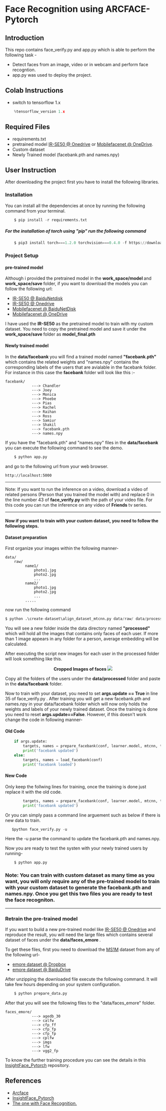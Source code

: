 # Face Recognition using ARCFACE-Pytorch

## Introduction
 This repo contains face_verify.py and app.py which is able to perform the following task -
 - Detect faces from an image, video or in webcam and perform face recogntion.
 - app.py was used to deploy the project.
 
## Colab Instructions
- switch to tensorflow 1.x
``` python
    %tensorflow_version 1.x
```


## Required Files
- requirements.txt
- pretrained model [IR-SE50 @ Onedrive](https://onedrive.live.com/?authkey=%21AOw5TZL8cWlj10I&cid=CEC0E1F8F0542A13&id=CEC0E1F8F0542A13%21835&parId=root&action=locate) or [Mobilefacenet @ OneDrive](https://onedrive.live.com/?authkey=%21AIweh1IfiuF9vm4&cid=CEC0E1F8F0542A13&id=CEC0E1F8F0542A13%21836&parId=root&o=OneUp).
- Custom dataset
- Newly Trained model (facebank.pth and names.npy)


## User Instruction
After downloading the project first you have to install the following libraries.
### Installation
You can install all the dependencies at once by running the following command from your terminal.
``` python
    $ pip install -r requirements.txt
```
##### For the installation of torch using "pip" run the following command

``` python
    $ pip3 install torch===1.2.0 torchvision===0.4.0 -f https://download.pytorch.org/whl/torch_stable.html
```
### Project Setup

#### pre-trained model
Although i provided the pretrained model in the <b> work_space/model </b> and <b> work_space/save </b> folder, if you want to download the models you can follow the following url:

- [IR-SE50 @ BaiduNetdisk](https://pan.baidu.com/s/12BUjjwy1uUTEF9HCx5qvoQ)
- [IR-SE50 @ Onedrive](https://onedrive.live.com/?authkey=%21AOw5TZL8cWlj10I&cid=CEC0E1F8F0542A13&id=CEC0E1F8F0542A13%21835&parId=root&action=locate)
- [Mobilefacenet @ BaiduNetDisk](https://pan.baidu.com/s/1hqNNkcAjQOSxUjofboN6qg)
- [Mobilefacenet @ OneDrive](https://onedrive.live.com/?authkey=%21AIweh1IfiuF9vm4&cid=CEC0E1F8F0542A13&id=CEC0E1F8F0542A13%21836&parId=root&o=OneUp)

I have used the <b>IR-SE50</b> as the pretrained model to train with my custom dataset. You need to copy the pretrained model and save it under the <b> work_space/save </b> folder as <b> model_final.pth</b>

#### Newly trained model
In the <b> data/facebank </b> you will find a trained model named <b> "facebank.pth" </b> which contains the related weights and "names.npy" contains the corresponding labels of the users that are avialable in the facebank folder. For instance in this case
the <b> facebank </b> folder will look like this :-

    facebank/
                ---> Chandler
                ---> Joey
                ---> Monica
                ---> Phoebe
                ---> Pias
                ---> Rachel
                ---> Raihan
                ---> Ross
                ---> Samiur
                ---> Shakil
                ---> facebank.pth
                ---> names.npy

If you have the "facebank.pth" and "names.npy" files in the <b>data/facebank</b> you can execute the following command to see the demo.

```python
    $ python app.py
 ```
 and go to the following url from your web browser.
 ```url
http://localhost:5000
```


<hr>
Note: If you want to run the inference on a video, download a video of related persons (Person that you trained the model with) and replace 0 in the line number 43 of <b> face_verify.py </b> with the path of your video file. For this code you can run the inference on any video of <b> Friends</b> tv series.
<hr>

#### Now if you want to train with your custom dataset, you need to follow the following steps.

#### Dataset preparation 

First organize your images within the following manner- 

    data/
        raw/
             name1/
                 photo1.jpg
                 photo2.jpg
                 ...
             name2/
                 photo1.jpg
                 photo2.jpg
                 ...
             .....
now run the following command
```python
$ python .\create-dataset\align_dataset_mtcnn.py data/raw/ data/processed --image_size 112
```

You will see a new folder inside the data directory named <b> "processed" </b> which will hold all the images that contains only faces of each user. If more than 1 image appears in any folder for a person, average embedding will be calculated. 

After executing the script new images for each user in the processed folder will look something like this.
<p align="center"> 
<b> Cropped Images of faces </b>
    <img src ="http://muizzer07.pythonanywhere.com/media/files/Picture1.png">
</p> 

Copy all the folders of the users under the <b>data/processed</b> folder and paste in the <b>data/facebank</b> folder.


Now to train with your dataset, you need to set <b> args.update == True </b> in line 35 of face_verify.py . After training you will get a new facebank.pth and names.npy in your data/facebank folder which will now only holds the weights and labels of your newly trained dataset. Once the training is done you need to reset <b> args.update==False</b>.
However, if this doesn't work change the code in following manner-
#### Old Code 
```python
    if args.update:
        targets, names = prepare_facebank(conf, learner.model, mtcnn, tta = args.tta)
        print('facebank updated')
    else:
        targets, names = load_facebank(conf)
        print('facebank loaded')
```
#### New Code 
Only keep the follwing lines for training, once the training is done just replace it with the old code.
```python
        targets, names = prepare_facebank(conf, learner.model, mtcnn, tta = args.tta)
        print('facebank updated')
````
Or you can simply pass a command line arguement such as below if there is new data to train.
```python
   $python face_verify.py -u
```
Here the -u parse the command to update the facebank.pth and names.npy.

Now you are ready to test the systen with your newly trained users by running-

```python
    $ python app.py
```

### Note: You can train with custom dataset as many time as you want, you will only require any of the pre-trained model to train with your custom dataset to generate the <b>facebank.pth</b> and <b>names.npy</b>. Once you get this two files you are ready to test the face recogniton.


<hr>

### Retrain the pre-trained model

 If you want to build a new pre-trained model like [IR-SE50 @ Onedrive](https://onedrive.live.com/?authkey=%21AOw5TZL8cWlj10I&cid=CEC0E1F8F0542A13&id=CEC0E1F8F0542A13%21835&parId=root&action=locate) and reproduce the result, you will need the large files which contains several dataset of faces under the <b> data/faces_emore </b>.
 
 To get these files, first you need to download the [MS1M](https://arxiv.org/abs/1607.08221) dataset from any of the following url-
- [emore dataset @ Dropbox](https://www.dropbox.com/s/wpx6tqjf0y5mf6r/faces_ms1m-refine-v2_112x112.zip?dl=0)
- [emore dataset @ BaiduDrive](https://pan.baidu.com/s/1eXohwNBHbbKXh5KHyItVhQ)

After unzipping the downloaded file execute the following command. It will take few hours depending on your system configuration.

```python
    $ python prepare_data.py
```
After that you will see the following files to the "data/faces_emore" folder. 

    faces_emore/
                ---> agedb_30
                ---> calfw
                ---> cfp_ff
                ---> cfp_fp
                ---> cfp_fp
                ---> cplfw
                ---> imgs
                ---> lfw
                ---> vgg2_fp

To know the further training procedure you can see the details in this [InsightFace_Pytorch](https://github.com/TreB1eN/InsightFace_Pytorch) repository.

## References
- [Arcface](https://arxiv.org/pdf/1801.07698.pdf)
- [InsightFace_Pytorch](https://github.com/TreB1eN/InsightFace_Pytorch)
- [The one with Face Recognition.](https://towardsdatascience.com/s01e01-3eb397d458d)

